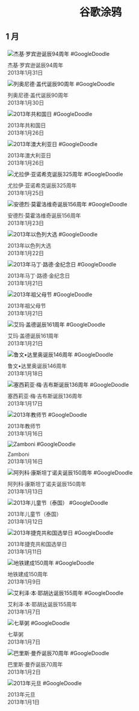
<h1 align="center"> 谷歌涂鸦 </h1>




## 1 月

<div class="image">


<img src="https://lh3.googleusercontent.com/43yDjFA5gGYpV2cJ-7OKp6kwyCd1VlkVlSpuQpvlWUYHoNRoy--s-aQwbMPiJ-wwHZtFTa7H9WYojs357h2YxsPC8qsobroDiM3cy1X6" alt="杰基·罗宾逊诞辰94周年 #GoogleDoodle" style="margin: 5px"/>
<div class="info" style="font-size: 14px; color:#333333; margin:5px"><div class="title">杰基·罗宾逊诞辰94周年</div><div class="date">2013年1月31日</div></div>

<img src="https://lh3.googleusercontent.com/_y3QDuscPv4_nIeYrDXa1hVL91YlcHWWHkQxJeY5GXMM1Wt_Z8l7pny7U001RJEtST-O25bjvEQGxxTa5boS8_Zr3iEexw67U03deIM" alt="列奥尼德·盖代诞辰90周年 #GoogleDoodle" style="margin: 5px"/>
<div class="info" style="font-size: 14px; color:#333333; margin:5px"><div class="title">列奥尼德·盖代诞辰90周年</div><div class="date">2013年1月30日</div></div>

<img src="https://lh3.googleusercontent.com/z76LnVM9sZ4KfcX4NB3zZ5TqANQc6i4pt-z96j8bYuKYlrTFGeCFwpOGJ0rIEcULsrvP88AJCTaD8qPIkiJ3w4jk_Ah88r423WoOSj6L" alt="2013年共和国日 #GoogleDoodle" style="margin: 5px"/>
<div class="info" style="font-size: 14px; color:#333333; margin:5px"><div class="title">2013年共和国日</div><div class="date">2013年1月26日</div></div>

<img src="https://lh3.googleusercontent.com/OIT6PE4xQRzYpKoFkYxxeAV8VxvRXhSXyrig7omHGMaQ_hzAHi8gBOFXICdipHN8-kWMG55k_yNyyDagEcJrEbFZr97VQc8S7tGRaGH7ag" alt="2013年澳大利亚日 #GoogleDoodle" style="margin: 5px"/>
<div class="info" style="font-size: 14px; color:#333333; margin:5px"><div class="title">2013年澳大利亚日</div><div class="date">2013年1月26日</div></div>

<img src="https://lh3.googleusercontent.com/nKVgsx4FZewzrFcB6Y6546KfEbpzbQrcQ9YpHwk1d1l_FuiDr901BlYj1hQWUKhZMJ9Jet34bek4yqocxCb7x6oaat_3oUvur1MoTh-H" alt="尤拉伊·亚诺希克诞辰325周年 #GoogleDoodle" style="margin: 5px"/>
<div class="info" style="font-size: 14px; color:#333333; margin:5px"><div class="title">尤拉伊·亚诺希克诞辰325周年</div><div class="date">2013年1月25日</div></div>

<img src="https://lh3.googleusercontent.com/MNIyJwlohESE3pAsxaE6_eAZtGGqAx1_HBcExmX-HyaRb2FKR_gSyy-zVki_YnC1Kr7GYrGNdQuBpyYhVa_GHX2yhLT4f6fFYVzL6yH7Jw" alt="安德烈·莫霍洛维奇诞辰156周年 #GoogleDoodle" style="margin: 5px"/>
<div class="info" style="font-size: 14px; color:#333333; margin:5px"><div class="title">安德烈·莫霍洛维奇诞辰156周年</div><div class="date">2013年1月23日</div></div>

<img src="https://lh3.googleusercontent.com/ZtEKsB-7Bu2vM9bJFjfiL7gj_O-e1QYnzPCBpfZov6p8-i5tF6BmRarTkvE7AHUPgz3zbiQTBZjk-RgOM0Iht-6O7oBVAAVpXGnl0mKfjg" alt="2013年以色列大选 #GoogleDoodle" style="margin: 5px"/>
<div class="info" style="font-size: 14px; color:#333333; margin:5px"><div class="title">2013年以色列大选</div><div class="date">2013年1月22日</div></div>

<img src="https://lh3.googleusercontent.com/Sf_yb06nyjpS19wBQa7hm8APs-Gu76wiKXtjCMNnVu9qJSJgApUaVcYvQaFG_KwIHISmPsN0pgHMH-cS2gLveWCCN1IrzSApzFbAfgQ" alt="2013年马丁·路德·金纪念日 #GoogleDoodle" style="margin: 5px"/>
<div class="info" style="font-size: 14px; color:#333333; margin:5px"><div class="title">2013年马丁·路德·金纪念日</div><div class="date">2013年1月21日</div></div>

<img src="https://lh3.googleusercontent.com/-r0I9E29y2pH-j_pmoqcD1DE7eZ9yk4e10Ly1kMV8yPhVo5l8Z4cXnfY8Ru3m_7gERubcXalUqXZP4VYacH8u0tFb3otct3ppfdKbwo" alt="2013年祖父母节 #GoogleDoodle" style="margin: 5px"/>
<div class="info" style="font-size: 14px; color:#333333; margin:5px"><div class="title">2013年祖父母节</div><div class="date">2013年1月21日</div></div>

<img src="https:https://lh3.googleusercontent.com/iCvjpC6a9f2TGw5ZoRaProEhBDTmDfMPwh8BsrACxRDOjjCMECQOpWCW2kseKBvv09mgC6sZtooFmXv5pdVOxsYFAj9LvFoTCB-3ec4=s660" alt="艾玛·盖德诞辰161周年 #GoogleDoodle" style="margin: 5px"/>
<div class="info" style="font-size: 14px; color:#333333; margin:5px"><div class="title">艾玛·盖德诞辰161周年</div><div class="date">2013年1月21日</div></div>

<img src="https:https://lh3.googleusercontent.com/UUHZ1gUTU4aq-OD_lITM-kL_SuX1hF7iKFhIqU6nyxbjh9CEhLuE1YCQ4J8N71nELbj0MPp02XffrJ1z1Tp1mGIE1jyclK_OY6bMfC5-HA=s660" alt="鲁文•达里奥诞辰146周年 #GoogleDoodle" style="margin: 5px"/>
<div class="info" style="font-size: 14px; color:#333333; margin:5px"><div class="title">鲁文•达里奥诞辰146周年</div><div class="date">2013年1月18日</div></div>

<img src="https:https://lh3.googleusercontent.com/IdeTHSQkyrTDFN3zncAI6_EfjtiavT7ButmSBHErWaVIXLI1zQ_XqulwBjcWDLq92U5IgBMgNKXRIq3CZHMwP77ZjdNkSIHjxFt6T0hL=s660" alt="塞西莉亚·梅·吉布斯诞辰136周年 #GoogleDoodle" style="margin: 5px"/>
<div class="info" style="font-size: 14px; color:#333333; margin:5px"><div class="title">塞西莉亚·梅·吉布斯诞辰136周年</div><div class="date">2013年1月17日</div></div>

<img src="https:https://lh3.googleusercontent.com/-l12j79rT_topLmT6WlU8gIEJZYXaDMr7D7kWiBcXE9ndrp2-0xEBBmiuDTnkorqXYIg_8q8jCGL1aWdzRRTEOzrCRz1-Yr2lB0m32Q=s660" alt="2013年教师节 #GoogleDoodle" style="margin: 5px"/>
<div class="info" style="font-size: 14px; color:#333333; margin:5px"><div class="title">2013年教师节</div><div class="date">2013年1月16日</div></div>

<img src="https:https://lh3.googleusercontent.com/CSRUGdpQPhS8DHEmim9Koa95pBnrUiVIBBNKFyCBJRqtraJkjNE08rgAHJMCuHklJ5pzl_sGbF9dgOfYVPph0moVwlu8a10OLHs-NxoN=s660" alt="Zamboni #GoogleDoodle" style="margin: 5px"/>
<div class="info" style="font-size: 14px; color:#333333; margin:5px"><div class="title">Zamboni</div><div class="date">2013年1月16日</div></div>

<img src="https:https://lh3.googleusercontent.com/C_xAar0LinOS21C9Y0bVyHqzEXATyrTQXu42Nor0vY2-rWB58m4SBVtRjIgbPdKQ1y5jEkkVkf5ZqCSwLZnMsKyFPks41Fl8fwp7Cqc=s660" alt="阿列科·康斯坦丁诺夫诞辰150周年 #GoogleDoodle" style="margin: 5px"/>
<div class="info" style="font-size: 14px; color:#333333; margin:5px"><div class="title">阿列科·康斯坦丁诺夫诞辰150周年</div><div class="date">2013年1月13日</div></div>

<img src="https://www.google.com/logos/2013/childrens_day_2013-1026007.3-hp.jpg" alt="2013年儿童节（泰国） #GoogleDoodle" style="margin: 5px"/>
<div class="info" style="font-size: 14px; color:#333333; margin:5px"><div class="title">2013年儿童节（泰国）</div><div class="date">2013年1月12日</div></div>

<img src="https:https://lh3.googleusercontent.com/wL4lY37ClqZ2gJ0fmURtNDF56hoEspNDbd3y18PblEkccrsSkv4IFy_VBuxhu12LgcTqvLjWT3bT8jg8EFS6q2jCfhiqDuCSwqRWAhbrJg=s660" alt="2013年捷克共和国选举日 #GoogleDoodle" style="margin: 5px"/>
<div class="info" style="font-size: 14px; color:#333333; margin:5px"><div class="title">2013年捷克共和国选举日</div><div class="date">2013年1月11日</div></div>

<img src="https:https://lh3.googleusercontent.com/abPY7E7OcEMBScr79kzYVqYPdd4hGtBhSQ0rD6SeYw4xI8Yyc2bTuz85Q-uIhHrMF--uhQCZZVIpSNm1aUaXZhU1ZpnRmU5x7dPU524g=s660" alt="地铁建成150周年 #GoogleDoodle" style="margin: 5px"/>
<div class="info" style="font-size: 14px; color:#333333; margin:5px"><div class="title">地铁建成150周年</div><div class="date">2013年1月9日</div></div>

<img src="https://www.google.com/logos/2013/eliezer_ben_yehudas_155th_birthday-1009005-hp.jpg" alt="艾利泽·本·耶胡达诞辰155周年 #GoogleDoodle" style="margin: 5px"/>
<div class="info" style="font-size: 14px; color:#333333; margin:5px"><div class="title">艾利泽·本·耶胡达诞辰155周年</div><div class="date">2013年1月7日</div></div>

<img src="https:https://lh3.googleusercontent.com/5Qg9tAa_2KrI2k1MakOGeVmlZ9L7wImYdOdZxWVDofny9R7ErYEehGul_h5VdbQpD6LECZm-IF6ncoG87yqaz7NmjKkvzYWPI4l-h2Eusw=s660" alt="七草粥 #GoogleDoodle" style="margin: 5px"/>
<div class="info" style="font-size: 14px; color:#333333; margin:5px"><div class="title">七草粥</div><div class="date">2013年1月7日</div></div>

<img src="https:https://lh3.googleusercontent.com/reRHml9n7ZDZyzdlcbmMz49-H8eAVE1t1pkITeAO-cnvXYbHScUE0u06FZ5IyQfD5VeBn6FvNgQOL4XyJYVKxVCowRoThMhbKeRRWb6P=s660" alt="巴里斯·曼乔诞辰70周年 #GoogleDoodle" style="margin: 5px"/>
<div class="info" style="font-size: 14px; color:#333333; margin:5px"><div class="title">巴里斯·曼乔诞辰70周年</div><div class="date">2013年1月2日</div></div>

<img src="https:https://lh3.googleusercontent.com/u6iGtaCz89GpecqA_LdtbPj_GnB6FskIWNZ_vipaskPcpfEC3zTOYm3k7JjAJ9UduSIRlJExBZ0r2w-uCgEXjXVLe7YMZ2i7m--Go8Nq=s660" alt="2013年元旦 #GoogleDoodle" style="margin: 5px"/>
<div class="info" style="font-size: 14px; color:#333333; margin:5px"><div class="title">2013年元旦</div><div class="date">2013年1月1日</div></div>

</div>








